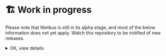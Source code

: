 # 🏗️ Work in progress
Please note that Nimbus is still in its alpha stage, and most of the below information does not yet apply. Watch this repository to be notified of new releases.


<details>
<summary>OK, view details</summary>

# ☁️ Nimbus
Nimbus is a simple, decentralized social media framework, built on PHP and JavaScript, with a focus on privacy, easy setup, and freedom of speech.

# ⚡ Quick-start guide
To make a site with Nimbus:
- Go to the latest release and download the zip file, `config.json`, and `readme.txt`, upload it wherever you want in your server's files, and unzip it.
- Read the Setup section in `readme.txt` to set up the necessary folders for user profiles, posts, and media.
- Make sure to also check out `config.json` to configure your new platform with character & upload size limits and more.
- Finally, once your site is up and running, make an account with the name `Admin` (capitalization matters!). This account will automatically have access to admin commands 
(full list in `readme.txt`).

</details>
